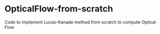 # OpticalFlow-from-scratch
Code to implement Lucas–Kanade method from scratch to compute Optical Flow
